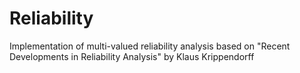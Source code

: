 Reliability
===========

Implementation of multi-valued reliability analysis based on "Recent Developments in Reliability Analysis" by Klaus Krippendorff